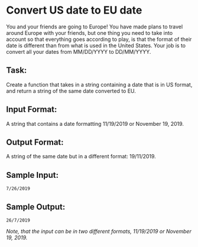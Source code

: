 # Convert US date to EU date  

You and your friends are going to Europe! You have made plans to travel around Europe with your friends, but one thing you need to take into account so that everything goes according to play, is that the format of their date is different than from what is used in the United States. Your job is to convert all your dates from MM/DD/YYYY to DD/MM/YYYY.

## Task: 
Create a function that takes in a string containing a date that is in US format, and return a string of the same date converted to EU.

## Input Format: 
A string that contains a date formatting 11/19/2019 or November 19, 2019.

## Output Format: 
A string of the same date but in a different format: 19/11/2019.

## Sample Input:
```
7/26/2019
```

## Sample Output: 
```
26/7/2019
```

*Note, that the input can be in two different formats, 11/19/2019 or November 19, 2019.*

